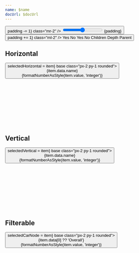 ```yaml
---
name: $name
docUrl: $docUrl
---
```


<script lang="ts">
	import { cubicOut } from 'svelte/easing';
	import { fade } from 'svelte/transition';
	import { hierarchy } from 'd3-hierarchy';
	import { scaleSequential, scaleOrdinal } from 'd3-scale';
	import * as chromatic from 'd3-scale-chromatic';
	import { hsl } from 'd3-color';
	import { rollup } from 'd3-array'

	import { mdiChevronLeft, mdiChevronRight } from '@mdi/js';

	import { Breadcrumb, Button, Field, Switch, ToggleGroup, ToggleOption } from 'svelte-ux';
	import { formatNumberAsStyle } from 'svelte-ux/utils/number';

	import Chart, { Svg } from '$lib/components/Chart.svelte';
	import Bounds from '$lib/components/Bounds.svelte';
	import ChartClipPath from '$lib/components/ChartClipPath.svelte';
	import Group from '$lib/components/Group.svelte';
	import Rect from '$lib/components/Rect.svelte';
	import RectClipPath from '$lib/components/RectClipPath.svelte';
	import Text from '$lib/components/Text.svelte';
	import Partition from '$lib/components/Partition.svelte';
	import { findAncestor } from '$lib/utils/hierarchy';

	import Preview from '$lib/docs/Preview.svelte';

	import { complexData } from './data/hierarchy';
	import carsCsv from './data/cars.csv'

	const complexHierarchy = hierarchy(complexData)
		.sum((d) => d.value)
		.sort((a, b) => b.value - a.value);

	const horizontalHierarchy = complexHierarchy.copy()
	const verticalHierarchy = complexHierarchy.copy()

	let isFiltered = false;
	$: groupedCars = rollup(
		carsCsv
			// Limit dataset
			.filter(d => ['BMW', 'Chevrolet', 'Dodge', 'Ford', 'Honda', 'Toyota', 'Volkswagen'].includes(d.Make))
			// Hide some models in each group to show transitions
			.filter(d => isFiltered ? d.Year > 2010 : true)
			// Apply `Make` selection
			.filter(d => {
				if (selectedCarNode?.depth === 1) {
					return d.Make === selectedCarNode.data[0]
				} else {
					return true
				}
			}),
		items => items[0],//.slice(0, 3),
		d => d.Make,
		d => d.Model,
		// d => d.Year,
	)
	$: groupedHierarchy = hierarchy(groupedCars).count()

	let colorBy = 'children';

	let padding = 0;
	let round = false;
	let fullSizeLeafNodes = false;
	let selectedHorizontal = horizontalHierarchy; // select root initially
	let selectedVertical = verticalHierarchy; // select root initially
	let selectedCarNode = groupedHierarchy;

	const sequentialColor = scaleSequential([4, -1], chromatic.interpolateGnBu)
	// filter out hard to see yellow and green
	const ordinalColor = scaleOrdinal(chromatic.schemeSpectral[9].filter(c => hsl(c).h < 60 || hsl(c).h > 90))
	// const ordinalColor = scaleOrdinal(chromatic.schemeCategory10)

	function getNodeColor(node, colorBy) {
		switch (colorBy) {
			case 'children':
				return node.children ? '#ccc' : '#ddd'
			case 'depth':
				return sequentialColor(node.depth);
			case 'parent':
				const colorParent = findAncestor(node, n => n.depth === 1)
				return colorParent ? hsl(ordinalColor((colorParent).data.name)).brighter(node.depth * .3) : '#ddd'
		}
	}
</script>

<div class="grid grid-flow-col gap-4 mb-4">
	<div class="grid grid-cols-[2fr,1fr,1fr,1fr] gap-2">
		<Field label="Padding" let:id>
			<Button icon={mdiChevronLeft} on:click={() => padding -= 1} class="mr-2" />
			<input type="range" bind:value={padding} min={0} max={20} {id} class="h-6 w-full" /> <span class="ml-4 text-sm text-black/50">{padding}</span>
			<Button icon={mdiChevronRight} on:click={() => padding += 1} class="ml-2" />
		</Field>
		<Field label="Full-size Leaf Nodes">
			<ToggleGroup bind:value={fullSizeLeafNodes} contained classes={{ root: 'w-full', options: 'w-full' }}>
				<ToggleOption value={true}>Yes</ToggleOption>
				<ToggleOption value={false}>No</ToggleOption>
			</ToggleGroup>
		</Field>
		<Field label="Round">
			<ToggleGroup bind:value={round} contained classes={{ root: 'w-full', options: 'w-full' }}>
				<ToggleOption value={true}>Yes</ToggleOption>
				<ToggleOption value={false}>No</ToggleOption>
			</ToggleGroup>
		</Field>
		<Field label="Color By">
			<ToggleGroup bind:value={colorBy} contained classes={{ root: 'w-full', options: 'w-full' }}>
				<ToggleOption value="children">Children</ToggleOption>
				<ToggleOption value="depth">Depth</ToggleOption>
				<ToggleOption value="parent">Parent</ToggleOption>
			</ToggleGroup>
		</Field>
	</div>
</div>

## Horizontal

<Preview>
	<Breadcrumb items={selectedHorizontal?.ancestors().reverse() ?? []}>
		<Button slot="item" let:item on:click={() => selectedHorizontal = item} base class="px-2 py-1 rounded">
			<div class="text-left">
				<div class="text-sm">{item.data.name}</div>
				<div class="text-xs text-black/50">{formatNumberAsStyle(item.value, 'integer')}</div>
			</div>
		</Button>
	</Breadcrumb>
	<div class="h-[600px] p-4 border rounded">
		<Chart data={horizontalHierarchy} let:width>
			<Svg>
				<Bounds
					let:xScale
					let:yScale
					domain={{ x0: selectedHorizontal?.y0, y0: selectedHorizontal?.x0, y1: selectedHorizontal?.x1 }}
					tweened={{ duration: 800, easing: cubicOut }}
				>
					<ChartClipPath>
						<Partition {padding} {round} let:nodes>
							{#each nodes as node}
								{@const nodeWidth = node.children || !fullSizeLeafNodes ? xScale(node.y1) - xScale(node.y0) : width - xScale(node.y0)}
								{@const nodeHeight = yScale(node.x1) - yScale(node.x0)}
								<Group x={xScale(node.y0)} y={yScale(node.x0)} on:click={() => selectedHorizontal = node}>
									<RectClipPath width={nodeWidth} height={nodeHeight}>
										{@const nodeColor = getNodeColor(node, colorBy)}
										<g transition:fade={{ duration: 600 }}>
											<Rect
												width={nodeWidth}
												height={nodeHeight}
												stroke={hsl(nodeColor).darker(colorBy === 'children' ? 0.5 : 1)}
												fill={nodeColor}
												rx={5}
											/>
												<text x={4} y={16 * 0.6 + 4} style="font-size: 0.6rem; font-weight: 500">
													<tspan>{node.data.name}</tspan>
													<tspan style="font-size: 0.5rem; font-weight: 200">{formatNumberAsStyle(node.value, 'integer')}</tspan>
												</text>
										</g>
									</RectClipPath>
								</Group>
							{/each}
						</Partition>
					</ChartClipPath>
				</Bounds>
			</Svg>
		</Chart>
	</div>
</Preview>

## Vertical

<Preview>
	<Breadcrumb items={selectedVertical?.ancestors().reverse() ?? []}>
		<Button slot="item" let:item on:click={() => selectedVertical = item} base class="px-2 py-1 rounded">
			<div class="text-left">
				<div class="text-sm">{item.data.name}</div>
				<div class="text-xs text-black/50">{formatNumberAsStyle(item.value, 'integer')}</div>
			</div>
		</Button>
	</Breadcrumb>
	<div class="h-[600px] p-4 border rounded">
		<Chart data={verticalHierarchy} let:height>
			<Svg>
				<Bounds
					let:xScale
					let:yScale
					domain={{ x0: selectedVertical?.x0, y0: selectedVertical?.y0, x1: selectedVertical?.x1 }}
					tweened={{ duration: 800, easing: cubicOut }}
				>
					<ChartClipPath>
						<Partition orientation="vertical" {padding} {round} let:nodes>
							{#each nodes as node}
								{@const nodeWidth = xScale(node.x1) - xScale(node.x0)}
								{@const nodeHeight = node.children || !fullSizeLeafNodes ? yScale(node.y1) - yScale(node.y0) : height - yScale(node.y0)}
								<Group x={xScale(node.x0)} y={yScale(node.y0)} on:click={() => selectedVertical = node}>
									<RectClipPath width={nodeWidth} height={nodeHeight}>
										{@const nodeColor = getNodeColor(node, colorBy)}
										<g transition:fade={{ duration: 600 }}>
											<Rect
												width={nodeWidth}
												height={nodeHeight}
												stroke={hsl(nodeColor).darker(colorBy === 'children' ? 0.5 : 1)}
												fill={nodeColor}
												rx={5}
											/>
												<Text
													value={node.data.name}
													style="font-size: 0.6rem; font-weight: 500"
													verticalAnchor="start"
													x={4}
													y={2}
												/>
												<Text
													value={formatNumberAsStyle(node.value, 'integer')}
													style="font-size: 0.5rem; font-weight: 200"
													verticalAnchor="start"
													x={4}
													y={16}
												/>
										</g>
									</RectClipPath>
								</Group>
							{/each}
						</Partition>
					</ChartClipPath>
				</Bounds>
			</Svg>
		</Chart>
	</div>
</Preview>

## Filterable

<div class="grid gap-1 mb-4">
	<div class="grid grid-cols-4 gap-2">
		<Field label="Apply Partial Filter" let:id>
			<Switch {id} bind:checked={isFiltered} />
		</Field>
	</div>
</div>

<Preview>
	<Breadcrumb items={selectedCarNode?.ancestors().reverse() ?? []}>
		<Button slot="item" let:item on:click={() => selectedCarNode = item} base class="px-2 py-1 rounded">
			<div class="text-left">
				<div class="text-sm">{item.data[0] ?? 'Overall'}</div>
				<div class="text-xs text-black/50">{formatNumberAsStyle(item.value, 'integer')}</div>
			</div>
		</Button>
	</Breadcrumb>
	<div class="h-[600px] p-4 border rounded">
		<Chart data={groupedHierarchy}>
			<Svg>
				<Bounds
					let:xScale
					let:yScale
					domain={{ x0: selectedCarNode?.y0, y0: selectedCarNode?.x0, y1: selectedCarNode?.x1 }}
				>
					<ChartClipPath>
						<Partition {padding} {round} let:nodes>
							{#each nodes as node (node.ancestors().map(n => n.data[0]).join('_'))}
								<Group x={xScale(node.y0)} y={yScale(node.x0)} on:click={() => selectedCarNode = node} tweened={{ delay: 600 }}>
									{@const nodeWidth = xScale(node.y1) - xScale(node.y0)}
									{@const nodeHeight = yScale(node.x1) - yScale(node.x0)}
									{@const nodeColor = getNodeColor(node, colorBy)}
									<g in:fade={{ duration: 600, delay: 1200 }} out:fade={{ duration: 600 }}>
										<Rect
											width={nodeWidth}
											height={nodeHeight}
											stroke={hsl(nodeColor).darker(colorBy === 'children' ? 0.5 : 1)}
											fill={nodeColor}
											rx={5}
											tweened={{ delay: 600 }}
										/>
										<RectClipPath width={nodeWidth} height={nodeHeight} tweened={{ delay: 600 }}>
											<text x={4} y={16 * 0.6 + 4} style="font-size: 0.6rem; font-weight: 500">
												<tspan>{node.data[0] ?? 'Overall'}</tspan>
												{#if node.children}
													<tspan style="font-size: 0.5rem; font-weight: 200">{formatNumberAsStyle(node.value, 'integer')}</tspan>
												{/if}
											</text>
										</RectClipPath>
									</g>
								</Group>
							{/each}
						</Partition>
					</ChartClipPath>
				</Bounds>
			</Svg>
		</Chart>
	</div>
</Preview>
